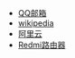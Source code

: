 - [QQ邮箱](https://mail.qq.com/)
- [wikipedia](https://www.wikipedia.org/)
- [阿里云](https://cn.aliyun.com/)
- [Redmi路由器](http://miwifi.com/cgi-bin/luci/web)  